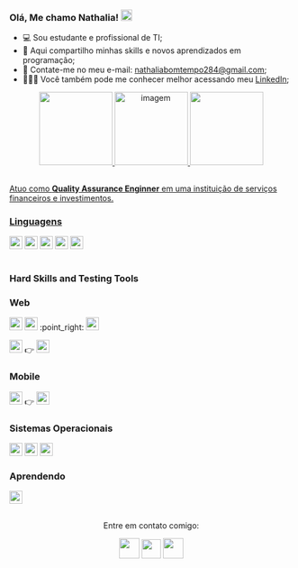### Olá, Me chamo Nathalia! <img height="20em" src="https://user-images.githubusercontent.com/70415844/177430620-1a1a1149-ebb2-4862-b2da-18d4a517e1a1.jpg"> 

- 💻 Sou estudante e profissional de TI;
- 🥇 Aqui compartilho minhas skills e novos aprendizados em programação;
- :bell: Contate-me no meu e-mail: nathaliabomtempo284@gmail.com;
- 🙋🏻‍♀️ Você também pode me conhecer melhor acessando meu [LinkedIn](https://www.linkedin.com/in/nathalia-bomtempo/);

<div>
  <p align="center">
  <a href="https://github.com/NathaliaBomtemp">
  <img height="130em" src="https://github-readme-stats.vercel.app/api?username=NathaliaBomtemp&show_icons=true&theme=buefy&include_all_commits=true&count_private=true"/>
  <img align="top-right" height="130em" alt="imagem" src="https://user-images.githubusercontent.com/70415844/163290236-c9196569-d5ff-4b63-9b41-dfc82a27d027.png">

  <img height="130em" src="https://github-readme-stats.vercel.app/api/top-langs/?username=NathaliaBomtemp&layout=compact&langs_count=7&theme=buefy"/>   
</div>   
    
  
 ## 
 
Atuo como **Quality Assurance Enginner** em uma instituição de serviços financeiros e investimentos. 
 
  ### Linguagens
  
  <div>  
    <img height="23" src="https://img.shields.io/badge/JavaScript-F7DF1E?style=for-the-badge&logo=javascript&logoColor=black"></a>
    <img height="23" src="https://img.shields.io/badge/R-276DC3?style=for-the-badge&logo=r&logoColor=white"></a>
    <img height="23" src="https://img.shields.io/badge/python-3670A0?style=for-the-badge&logo=python&logoColor=ffdd54" target="_blank"></a>
    <img height="23" src="https://img.shields.io/badge/Java-ED8B00?style=for-the-badge&logo=java&logoColor=white" target="_blank"></a>
    <img height="23" src="https://img.shields.io/badge/TypeScript-007ACC?style=for-the-badge&logo=typescript&logoColor=white" target="_blank"></a> 
   </div>
   
  #
  
  ### Hard Skills and Testing Tools   
  
      
  ### Web
    
 <div> 
   <img height="23" src="https://img.shields.io/badge/JavaScript-F7DF1E?style=for-the-badge&logo=javascript&logoColor=black"></a>
   <img height="23" src="https://img.shields.io/badge/TypeScript-007ACC?style=for-the-badge&logo=typescript&logoColor=white" target="_blank"></a> 
  :point_right: <img height="23" src="https://img.shields.io/badge/Cypress-black?style=for-the-badge&logo=cypress&logoColor=white"></a> 
 
   <img height="23" src="https://img.shields.io/badge/Java-ED8B00?style=for-the-badge&logo=java&logoColor=white" target="_blank"></a> :point_right: <img    height="23" src="https://img.shields.io/badge/Selenium WebDriver -26ca32?style=for-the-badge&logoColor=white" target="_blank"></a> 
 
 
  ### Mobile
 
  <img height="23" src="https://img.shields.io/badge/Java-ED8B00?style=for-the-badge&logo=java&logoColor=white" target="_blank"></a> :point_right:	<img height="23" src="https://img.shields.io/badge/Appium-7d4ea6?style=for-the-badge&logoColor=white" target="_blank"></a>
 
  ### Sistemas Operacionais

  <img height="23" src="https://img.shields.io/badge/Windows-171773?style=for-the-badge&logo=windows&logoColor=white" target="_blank"></a> 
  <img height="23" src="https://img.shields.io/badge/Linux-Ubuntu-E95420?style=for-the-badge&logo=ubuntu&logoColor=white" target="_blank"></a> <img height="23" src="https://img.shields.io/badge/Android-3DDC84?style=for-the-badge&logo=android&logoColor=white" target="_blank"></a> 
 

   ###  Aprendendo 
  <img height="23" src="https://img.shields.io/badge/Ruby-CC342D?style=for-the-badge&logo=ruby&logoColor=white" target="_blank"></a>    
 <div>   
 
 ## 
 <div> 
 <p align="center"> Entre em contato comigo: </>


  <p align="center"> <a href="https://www.linkedin.com/in/nathalia-bomtempo/" target="_blank">
  <img height="36" src="https://user-images.githubusercontent.com/70415844/179119230-354efe27-2274-4fa6-8481-d55070d318f7.svg" target="_blank"></a>
 
  <a href="https://github.com/NathaliaBomtemp">
  <img height="34" src="https://user-images.githubusercontent.com/70415844/179119283-522b4ecb-d605-4752-870e-d42a278f074c.svg"></a>
  
   <a href="https://www.instagram.com/nath_bomtempo/" target="_blank">
  <img height="36" src="https://user-images.githubusercontent.com/70415844/179282806-615720a0-2d85-4edf-b703-8d9e0528a948.svg"></a>
</div>

